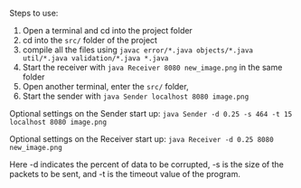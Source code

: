 Steps to use:
1. Open a terminal and cd into the project folder
2. cd into the `src/` folder of the project
3. compile all the files using 
`javac error/*.java objects/*.java util/*.java validation/*.java *.java`
4. Start the receiver with `java Receiver 8080 new_image.png` in the same folder
5. Open another terminal, enter the `src/` folder, 
6. Start the sender with `java Sender localhost 8080 image.png`

Optional settings on the Sender start up:
`java Sender -d 0.25 -s 464 -t 15 localhost 8080 image.png`

Optional settings on the Receiver start up:
`java Receiver -d 0.25 8080 new_image.png`

Here -d indicates the percent of data to be corrupted, 
-s is the size of the packets to be sent, 
and -t is the timeout value of the program.
